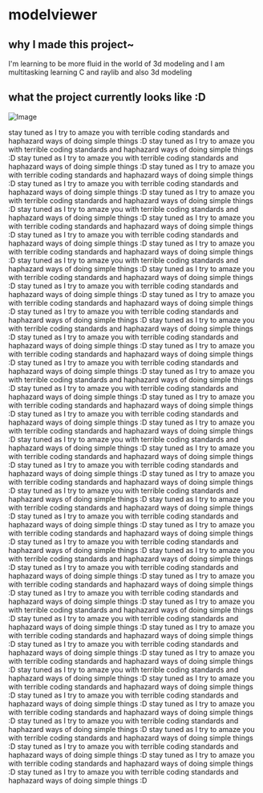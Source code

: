 # modelviewer
## why I made this project~

I'm learning to be more fluid in the world of 3d modeling and I am multitasking learning C and raylib and also 3d modeling

## what the project currently looks like :D 

![Image](https://media.discordapp.net/attachments/662858208158810143/1292157455442382928/image.png?ex=6702b6e8&is=67016568&hm=f30cb13b475c118bcde4ba9a2e6331de581439a4a5410c6a972042d509f81cfa&=&format=webp&quality=lossless)

stay tuned as I try to amaze you with terrible coding standards and haphazard ways of doing simple things :D
stay tuned as I try to amaze you with terrible coding standards and haphazard ways of doing simple things :D
stay tuned as I try to amaze you with terrible coding standards and haphazard ways of doing simple things :D
stay tuned as I try to amaze you with terrible coding standards and haphazard ways of doing simple things :D
stay tuned as I try to amaze you with terrible coding standards and haphazard ways of doing simple things :D
stay tuned as I try to amaze you with terrible coding standards and haphazard ways of doing simple things :D
stay tuned as I try to amaze you with terrible coding standards and haphazard ways of doing simple things :D
stay tuned as I try to amaze you with terrible coding standards and haphazard ways of doing simple things :D
stay tuned as I try to amaze you with terrible coding standards and haphazard ways of doing simple things :D
stay tuned as I try to amaze you with terrible coding standards and haphazard ways of doing simple things :D
stay tuned as I try to amaze you with terrible coding standards and haphazard ways of doing simple things :D
stay tuned as I try to amaze you with terrible coding standards and haphazard ways of doing simple things :D
stay tuned as I try to amaze you with terrible coding standards and haphazard ways of doing simple things :D
stay tuned as I try to amaze you with terrible coding standards and haphazard ways of doing simple things :D
stay tuned as I try to amaze you with terrible coding standards and haphazard ways of doing simple things :D
stay tuned as I try to amaze you with terrible coding standards and haphazard ways of doing simple things :D
stay tuned as I try to amaze you with terrible coding standards and haphazard ways of doing simple things :D
stay tuned as I try to amaze you with terrible coding standards and haphazard ways of doing simple things :D
stay tuned as I try to amaze you with terrible coding standards and haphazard ways of doing simple things :D
stay tuned as I try to amaze you with terrible coding standards and haphazard ways of doing simple things :D
stay tuned as I try to amaze you with terrible coding standards and haphazard ways of doing simple things :D
stay tuned as I try to amaze you with terrible coding standards and haphazard ways of doing simple things :D
stay tuned as I try to amaze you with terrible coding standards and haphazard ways of doing simple things :D
stay tuned as I try to amaze you with terrible coding standards and haphazard ways of doing simple things :D
stay tuned as I try to amaze you with terrible coding standards and haphazard ways of doing simple things :D
stay tuned as I try to amaze you with terrible coding standards and haphazard ways of doing simple things :D
stay tuned as I try to amaze you with terrible coding standards and haphazard ways of doing simple things :D
stay tuned as I try to amaze you with terrible coding standards and haphazard ways of doing simple things :D
stay tuned as I try to amaze you with terrible coding standards and haphazard ways of doing simple things :D
stay tuned as I try to amaze you with terrible coding standards and haphazard ways of doing simple things :D
stay tuned as I try to amaze you with terrible coding standards and haphazard ways of doing simple things :D
stay tuned as I try to amaze you with terrible coding standards and haphazard ways of doing simple things :D
stay tuned as I try to amaze you with terrible coding standards and haphazard ways of doing simple things :D
stay tuned as I try to amaze you with terrible coding standards and haphazard ways of doing simple things :D
stay tuned as I try to amaze you with terrible coding standards and haphazard ways of doing simple things :D
stay tuned as I try to amaze you with terrible coding standards and haphazard ways of doing simple things :D
stay tuned as I try to amaze you with terrible coding standards and haphazard ways of doing simple things :D
stay tuned as I try to amaze you with terrible coding standards and haphazard ways of doing simple things :D
stay tuned as I try to amaze you with terrible coding standards and haphazard ways of doing simple things :D
stay tuned as I try to amaze you with terrible coding standards and haphazard ways of doing simple things :D
stay tuned as I try to amaze you with terrible coding standards and haphazard ways of doing simple things :D
stay tuned as I try to amaze you with terrible coding standards and haphazard ways of doing simple things :D
stay tuned as I try to amaze you with terrible coding standards and haphazard ways of doing simple things :D
stay tuned as I try to amaze you with terrible coding standards and haphazard ways of doing simple things :D
stay tuned as I try to amaze you with terrible coding standards and haphazard ways of doing simple things :D
stay tuned as I try to amaze you with terrible coding standards and haphazard ways of doing simple things :D
stay tuned as I try to amaze you with terrible coding standards and haphazard ways of doing simple things :D
stay tuned as I try to amaze you with terrible coding standards and haphazard ways of doing simple things :D
stay tuned as I try to amaze you with terrible coding standards and haphazard ways of doing simple things :D
stay tuned as I try to amaze you with terrible coding standards and haphazard ways of doing simple things :D
stay tuned as I try to amaze you with terrible coding standards and haphazard ways of doing simple things :D

